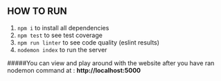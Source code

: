 ## HOW TO RUN

1. `npm i` to install all dependencies
2. `npm test` to see test coverage
3. `npm run linter` to see code quality (eslint results)
4. `nodemon index` to run the server

#####You can view and play around with the website after you have ran nodemon command at : __http://localhost:5000__
